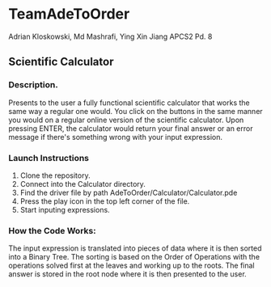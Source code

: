 # TeamAdeToOrder
Adrian Kloskowski, Md Mashrafi, Ying Xin Jiang
APCS2 Pd. 8

## Scientific Calculator

### Description. 
Presents to the user a fully functional scientific calculator that works 
the same way a regular one would. You click on the buttons in the same 
manner you would on a regular online version of the scientific calculator. 
Upon pressing ENTER, the calculator would return your final answer or an 
error message if there's something wrong with your input expression. 

### Launch Instructions
1. Clone the repository. 
2. Connect into the Calculator directory. 
3. Find the driver file by path AdeToOrder/Calculator/Calculator.pde 
3. Press the play icon in the top left corner of the file. 
4. Start inputing expressions. 

### How the Code Works:
The input expression is translated into pieces of data where it is then 
sorted into a Binary Tree. The sorting is based on the Order of Operations
with the operations solved first at the leaves and working up to the 
roots. The final answer is stored in the root node where it is then presented
to the user. 
